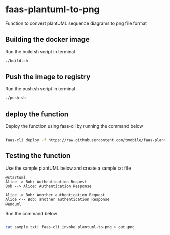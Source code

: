 # faas-plantuml-to-png

Function to convert plantUML sequence diagrams to png file format

## Building the docker image

Run the build.sh script in terminal

```sh
./build.sh
```

## Push the image to registry

Run the push.sh script in terminal

```sh
./push.sh
```

## deploy the function

Deploy the function using faas-cli by running the command below

```sh

faas-cli deploy -f https://raw.githubusercontent.com/tmobile/faas-plantuml-to-png/master/faas-plantutml-to-png.yml  --gateway http://docker.local:8080

```

## Testing the function

Use the sample plantUML below and create a sample.txt file

```text
@startuml
Alice -> Bob: Authentication Request
Bob --> Alice: Authentication Response

Alice -> Bob: Another authentication Request
Alice <-- Bob: another authentication Response
@enduml
```

Run the command below

```sh

cat sample.txt| faas-cli invoke plantuml-to-png > out.png

```